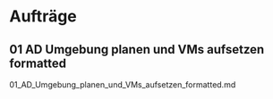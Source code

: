 # Aufträge

## 01 AD Umgebung planen und VMs aufsetzen formatted
01_AD_Umgebung_planen_und_VMs_aufsetzen_formatted.md